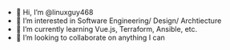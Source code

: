 - 👋 Hi, I’m @linuxguy468
- 👀 I’m interested in Software Engineering/ Design/ Archtiecture
- 🌱 I’m currently learning Vue.js, Terraform, Ansible, etc.
- 💞️ I’m looking to collaborate on anything I can
